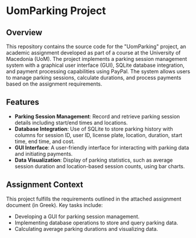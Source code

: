 # UomParking Project

## Overview
This repository contains the source code for the "UomParking" project, an academic assignment developed as part of a course at the University of Macedonia (UoM). The project implements a parking session management system with a graphical user interface (GUI), SQLite database integration, and payment processing capabilities using PayPal. The system allows users to manage parking sessions, calculate durations, and process payments based on the assignment requirements.

## Features
- **Parking Session Management**: Record and retrieve parking session details including start/end times and locations.
- **Database Integration**: Use of SQLite to store parking history with columns for session ID, user ID, license plate, location, duration, start time, end time, and cost.
- **GUI Interface**: A user-friendly interface for interacting with parking data and initiating payments.
- **Data Visualization**: Display of parking statistics, such as average session duration and location-based session counts, using bar charts.

## Assignment Context
This project fulfills the requirements outlined in the attached assignment document (in Greek). Key tasks include:
- Developing a GUI for parking session management.
- Implementing database operations to store and query parking data.
- Calculating average parking durations and visualizing data.
